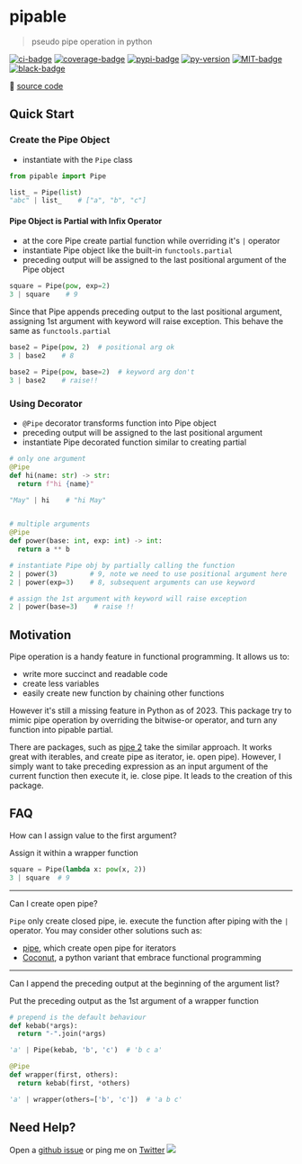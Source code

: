 # pipable

> pseudo pipe operation in python

[![ci-badge]][ci-url] [![coverage-badge]][coverage-url] [![pypi-badge]][pypi-url] [![py-version]][py-url] [![MIT-badge]][MIT-url] [![black-badge]][black-url]

🔗 [source code](https://github.com/hoishing/pipable)

## Quick Start

### Create the Pipe Object

- instantiate with the `Pipe` class

```python
from pipable import Pipe

list_ = Pipe(list)
"abc" | list_    # ["a", "b", "c"]
```

#### Pipe Object is Partial with Infix Operator

- at the core Pipe create partial function while overriding it's `|` operator
- instantiate Pipe object like the built-in `functools.partial`
- preceding output will be assigned to the last positional argument of the Pipe object

```python
square = Pipe(pow, exp=2)
3 | square    # 9
```

Since that Pipe appends preceding output to the last positional argument,
assigning 1st argument with keyword will raise exception.
This behave the same as `functools.partial`

```python
base2 = Pipe(pow, 2)  # positional arg ok
3 | base2    # 8

base2 = Pipe(pow, base=2)  # keyword arg don't
3 | base2    # raise!!
```

### Using Decorator

- `@Pipe` decorator transforms function into Pipe object
- preceding output will be assigned to the last positional argument
- instantiate Pipe decorated function similar to creating partial

```python
# only one argument
@Pipe
def hi(name: str) -> str:
  return f"hi {name}"

"May" | hi    # "hi May"


# multiple arguments
@Pipe
def power(base: int, exp: int) -> int:
  return a ** b

# instantiate Pipe obj by partially calling the function
2 | power(3)        # 9, note we need to use positional argument here
2 | power(exp=3)    # 8, subsequent arguments can use keyword

# assign the 1st argument with keyword will raise exception
2 | power(base=3)    # raise !!
```

## Motivation

Pipe operation is a handy feature in functional programming. It allows us to:

- write more succinct and readable code
- create less variables
- easily create new function by chaining other functions

However it's still a missing feature in Python as of 2023. This package try to mimic pipe operation by overriding the bitwise-or operator, and turn any function into pipable partial.

There are packages, such as [pipe 2][pipe] take the similar approach. It works great with iterables, and create pipe as iterator, ie. open pipe). However, I simply want to take preceding expression as an input argument of the current function then execute it, ie. close pipe. It leads to the creation of this package.

## FAQ

How can I assign value to the first argument?
  
Assign it within a wrapper function

```python
square = Pipe(lambda x: pow(x, 2))
3 | square  # 9
```

---

Can I create open pipe?

`Pipe` only create closed pipe, ie. execute the function after piping with the `|` operator. You may consider other solutions such as:

- [pipe][pipe], which create open pipe for iterators
- [Coconut][coconut], a python variant that embrace functional programming

---

Can I append the preceding output at the beginning of the argument list?

Put the preceding output as the 1st argument of a wrapper function

```python
# prepend is the default behaviour
def kebab(*args):
  return "-".join(*args)

'a' | Pipe(kebab, 'b', 'c')  # 'b c a'

@Pipe
def wrapper(first, others):
  return kebab(first, *others)

'a' | wrapper(others=['b', 'c'])  # 'a b c'
```

## Need Help?

Open a [github issue](https://github.com/hoishing/pipable/issues) or ping me on [Twitter](https://twitter.com/hoishing) ![](https://api.iconify.design/logos/twitter.svg?width=20)

[ci-badge]: https://github.com/hoishing/pipable/actions/workflows/ci.yml/badge.svg
[ci-url]: https://github.com/hoishing/pipable/actions/workflows/ci.yml
[coverage-badge]: https://hoishing.github.io/pipable/assets/coverage-badge.svg
[coverage-url]: https://hoishing.github.io/pipable/assets/coverage/
[MIT-badge]: https://img.shields.io/github/license/hoishing/pipable
[MIT-url]: https://opensource.org/licenses/MIT
[pypi-badge]: https://img.shields.io/pypi/v/pipable
[pypi-url]: https://pypi.org/project/pipable/
[black-badge]: https://img.shields.io/badge/code%20style-black-000000.svg
[black-url]: https://github.com/psf/black
[py-version]: https://img.shields.io/pypi/pyversions/pipable
[py-url]: https://python.org
[pipe]: https://pypi.org/project/pipe
[coconut]: https://github.com/evhub/coconut
